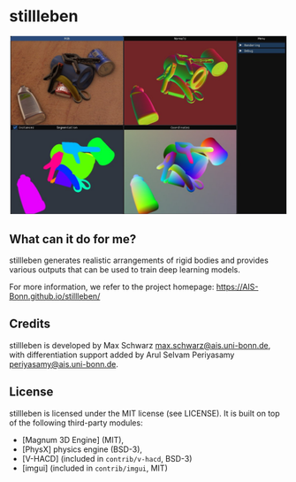 # stillleben

<center>
  <img src="doc/examples/ycb.jpeg" width="500" alt="YCB-Video example">
</center>

What can it do for me?
----------------------

stillleben generates realistic arrangements of rigid bodies and provides
various outputs that can be used to train deep learning models.

For more information, we refer to the project homepage:
https://AIS-Bonn.github.io/stillleben/

Credits
-------

stillleben is developed by Max Schwarz <max.schwarz@ais.uni-bonn.de>, with
differentiation support added by
Arul Selvam Periyasamy <periyasamy@ais.uni-bonn.de>.

License
-------

stillleben is licensed under the MIT license (see LICENSE). It is built
on top of the following third-party modules:

 * [Magnum 3D Engine] (MIT),
 * [PhysX] physics engine (BSD-3),
 * [V-HACD] (included in `contrib/v-hacd`, BSD-3)
 * [imgui] (included in `contrib/imgui`, MIT)
